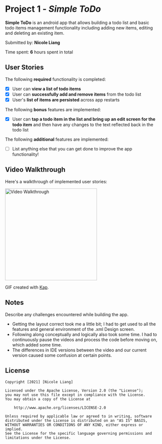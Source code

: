 # Project 1 - *Simple ToDo*

**Simple ToDo** is an android app that allows building a todo list and basic todo items management functionality including adding new items, editing and deleting an existing item.

Submitted by: **Nicole Liang**

Time spent: **6** hours spent in total

## User Stories

The following **required** functionality is completed:

* [x] User can **view a list of todo items**
* [x] User can **successfully add and remove items** from the todo list
* [x] User's **list of items are persisted** across app restarts

The following **bonus** features are implemented:

* [x] User can **tap a todo item in the list and bring up an edit screen for the todo item** and then have any changes to the text reflected back in the todo list

The following **additional** features are implemented:

* [ ] List anything else that you can get done to improve the app functionality!

## Video Walkthrough

Here's a walkthrough of implemented user stories:

<img src='simpletodo-walkthrough.gif' title='Video Walkthrough' width='300' alt='Video Walkthrough' />

GIF created with [Kap](https://getkap.co/).

## Notes

Describe any challenges encountered while building the app.

- Getting the layout correct took me a little bit; I had to get used to all the features and general environment of the .xml Design screen.
- Following along conceptually and logically also took some time. I had to continuously pause the videos and process the code before moving on, which added some time.
- The differences in IDE versions between the video and our current version caused some confusion at certain points.

## License

    Copyright [2021] [Nicole Liang]

    Licensed under the Apache License, Version 2.0 (the "License");
    you may not use this file except in compliance with the License.
    You may obtain a copy of the License at

        http://www.apache.org/licenses/LICENSE-2.0

    Unless required by applicable law or agreed to in writing, software
    distributed under the License is distributed on an "AS IS" BASIS,
    WITHOUT WARRANTIES OR CONDITIONS OF ANY KIND, either express or implied.
    See the License for the specific language governing permissions and
    limitations under the License.
